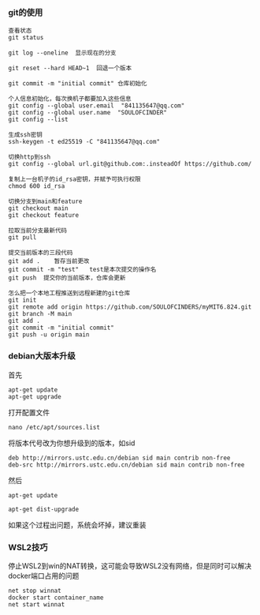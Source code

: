 ### git的使用

```
查看状态
git status

git log --oneline  显示现在的分支

git reset --hard HEAD~1  回退一个版本

git commit -m "initial commit" 仓库初始化

个人信息初始化，每次换机子都要加入这些信息
git config --global user.email  "841135647@qq.com"
git config --global user.name  "SOULOFCINDER"
git config --list 

生成ssh密钥
ssh-keygen -t ed25519 -C "841135647@qq.com"

切换http到ssh
git config --global url.git@github.com:.insteadOf https://github.com/

复制上一台机子的id_rsa密钥，并赋予可执行权限
chmod 600 id_rsa

切换分支到main和feature
git checkout main
git checkout feature

拉取当前分支最新代码
git pull

提交当前版本的三段代码
git add .    暂存当前更改
git commit -m "test"   test是本次提交的操作名
git push  提交你的当前版本，仓库会更新

怎么把一个本地工程推送到远程新建的git仓库
git init
git remote add origin https://github.com/SOULOFCINDERS/myMIT6.824.git
git branch -M main
git add .
git commit -m "initial commit"
git push -u origin main
```


### debian大版本升级

首先

```
apt-get update
apt-get upgrade
```

打开配置文件

```
nano /etc/apt/sources.list
```

将版本代号改为你想升级到的版本，如sid

```
deb http://mirrors.ustc.edu.cn/debian sid main contrib non-free
deb-src http://mirrors.ustc.edu.cn/debian sid main contrib non-free
```

然后

```
apt-get update
```

```
apt-get dist-upgrade
```

如果这个过程出问题，系统会坏掉，建议重装

### WSL2技巧
停止WSL2到win的NAT转换，这可能会导致WSL2没有网络，但是同时可以解决docker端口占用的问题
```
net stop winnat
docker start container_name
net start winnat
```